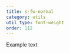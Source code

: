 ```yaml
---
title: s-fw-normal
category: utils
util_type: font-weight
order: 112
---
```

<p class="s-fw-normal">Example text</p>
